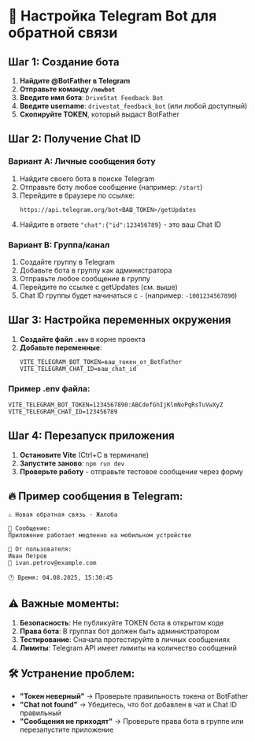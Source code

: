 # 🤖 Настройка Telegram Bot для обратной связи

## Шаг 1: Создание бота

1. **Найдите @BotFather в Telegram**
2. **Отправьте команду `/newbot`**
3. **Введите имя бота**: `DriveStat Feedback Bot`
4. **Введите username**: `drivestat_feedback_bot` (или любой доступный)
5. **Скопируйте TOKEN**, который выдаст BotFather

## Шаг 2: Получение Chat ID

### Вариант A: Личные сообщения боту
1. Найдите своего бота в поиске Telegram
2. Отправьте боту любое сообщение (например: `/start`)
3. Перейдите в браузере по ссылке: 
   ```
   https://api.telegram.org/bot<ВАШ_TOKEN>/getUpdates
   ```
4. Найдите в ответе `"chat":{"id":123456789}` - это ваш Chat ID

### Вариант B: Группа/канал
1. Создайте группу в Telegram
2. Добавьте бота в группу как администратора
3. Отправьте любое сообщение в группу
4. Перейдите по ссылке с getUpdates (см. выше)
5. Chat ID группы будет начинаться с `-` (например: `-1001234567890`)

## Шаг 3: Настройка переменных окружения

1. **Создайте файл `.env`** в корне проекта
2. **Добавьте переменные**:
   ```env
   VITE_TELEGRAM_BOT_TOKEN=ваш_токен_от_BotFather
   VITE_TELEGRAM_CHAT_ID=ваш_chat_id
   ```

### Пример .env файла:
```env
VITE_TELEGRAM_BOT_TOKEN=1234567890:ABCdefGhIjKlmNoPqRsTuVwXyZ
VITE_TELEGRAM_CHAT_ID=123456789
```

## Шаг 4: Перезапуск приложения

1. **Остановите Vite** (Ctrl+C в терминале)
2. **Запустите заново**: `npm run dev`
3. **Проверьте работу** - отправьте тестовое сообщение через форму

## 🔥 Пример сообщения в Telegram:

```
⚠️ Новая обратная связь - Жалоба

📝 Сообщение:
Приложение работает медленно на мобильном устройстве

👤 От пользователя:
Иван Петров
📧 ivan.petrov@example.com

🕐 Время: 04.08.2025, 15:30:45
```

## ⚠️ Важные моменты:

1. **Безопасность**: Не публикуйте TOKEN бота в открытом коде
2. **Права бота**: В группах бот должен быть администратором
3. **Тестирование**: Сначала протестируйте в личных сообщениях
4. **Лимиты**: Telegram API имеет лимиты на количество сообщений

## 🛠️ Устранение проблем:

- **"Токен неверный"** → Проверьте правильность токена от BotFather  
- **"Chat not found"** → Убедитесь, что бот добавлен в чат и Chat ID правильный
- **"Сообщения не приходят"** → Проверьте права бота в группе или перезапустите приложение
